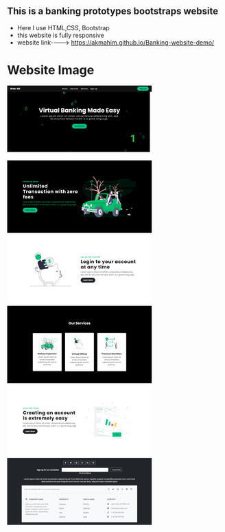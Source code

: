 ## This is a banking prototypes bootstraps website

- Here I use HTML,CSS, Bootstrap
- this website is fully responsive
- website link----> https://akmahim.github.io/Banking-website-demo/

# Website Image

![alt text](https://github.com/AKmahim/Web-development/blob/master/website-using-bootstarp/images/ss.png)
